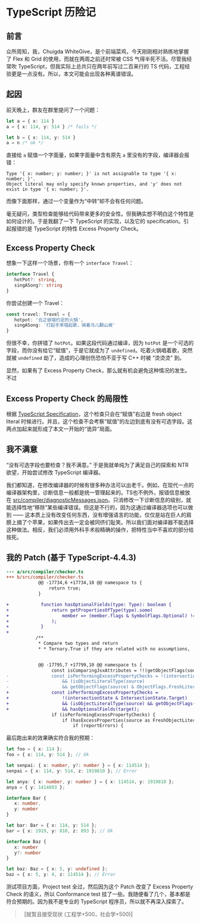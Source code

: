 # TypeScript 历险记

## 前言
众所周知，我，Chuigda WhiteGive，是个前端菜鸡，今天刚刚相对熟练地掌握了 Flex 和 Grid 的使用，而就在两周之前还时常被 CSS 气得半死不活。尽管我经常吹 TypeScript，但我实际上总共只在两年前写过二百来行的 TS 代码，工程经验更是一点没有。所以，本文可能会出现各种离谱错误。

## 起因
前天晚上，群友在群里提问了一个问题：

```typescript
let a = { x: 114 }
a = { x: 114, y: 514 } /* fails */

let b = { x: 114, y: 514 }
a = n /* ok */
```

直接给 `a` 赋值一个字面量，如果字面量中含有原先 `a` 里没有的字段，编译器会报错：

```
Type '{ x: number; y: number; }' is not assignable to type '{ x: number; }'.
Object literal may only specify known properties, and 'y' does not exist in type '{ x: number; }'.
```

而像下面那样，通过一个变量作为“中转”却不会有任何问题。

毫无疑问，类型检查能够给代码带来更多的安全性。但我确实想不明白这个特性是如何设计的。于是我翻了一下 TypeScript 的实现，以及它的 specification。引起报错的是 TypeScript 的特性 Excess Property Check。

## Excess Property Check
想象一下这样一个场景，你有一个 `interface Travel`：

```typescript
interface Travel {
   hotPot?: string,
   singASong?: string
}
```

你尝试创建一个 Travel：

```typescript
const travel: Travel = {
   hotpot: '云之彼端约定的火锅',
   singASong: '打起手来唱起歌，骑着马儿翻山坡'
}
```

但很不幸，你拼错了 `hotPot`。如果这段代码通过编译，因为 `hotPot` 是一个可选的字段，而你没有给它“赋值”，于是它就成为了 `undefined`。吃着火锅唱着歌，突然就被 `undefined` 劫了，造成的心理创伤恐怕不亚于写 C++ 时被 “烫烫烫” 到。

显然，如果有了 Excess Property Check，那么就有机会避免这种情况的发生。不过

## Excess Property Check 的局限性
根据 [TypeScript Specification](https://github.com/microsoft/TypeScript/blob/main/doc/spec-ARCHIVED.md#3115-excess-properties)，这个检查只会在“赋值”右边是 fresh object literal 时候进行。并且，这个检查不会考察“赋值”的左边到底有没有可选字段。这两点加起来就形成了本文一开始的“诡异”局面。

## 我不满意
“没有可选字段也要检查？我不满意。” 于是我就单纯为了满足自己的探索和 NTR 欲望，开始尝试修改 TypeScript 编译器。

我们都知道，在修改编译器的时候有很多种办法可以出老千。例如，在现代一点的编译器架构里，诊断信息一般都是统一管理起来的。TS也不例外，报错信息被放在 [src/compiler/diagnosticMessages.json](https://github.com/microsoft/TypeScript/blob/main/src/compiler/diagnosticMessages.json)。只消修改一下诊断信息的级别，就能选择性地“移除”某些编译错误。但这是不行的，因为这通过编译器选项也可以做到 —— 这本质上没有改变任何东西，没有增强语言的功能，仅仅是站在巨人的肩膀上摘了个苹果，如果传出去一定会被同侪们耻笑。所以我们面对编译器不能选择这种做法。相反，我们必须用外科手术般精确的操作，把特性当中不喜欢的部分给按死。

## 我的 Patch (基于 TypeScript-4.4.3)

```diff
--- a/src/compiler/checker.ts
+++ b/src/compiler/checker.ts
            @@ -17734,6 +17734,10 @@ namespace ts {
                return true;
            }

+            function hasOptionalFields(type: Type): boolean {
+                return getPropertiesOfType(type).some(
+                    member => (member.flags & SymbolFlags.Optional) !== 0
+                );
+            }
+
           /**
            * Compare two types and return
            * * Ternary.True if they are related with no assumptions,


            @@ -17795,7 +17799,10 @@ namespace ts {
                 const isComparingJsxAttributes = !!(getObjectFlags(source) & ObjectFlags.JsxAttributes);
-                const isPerformingExcessPropertyChecks = !(intersectionState & IntersectionState.Target)
-                    && (isObjectLiteralType(source)
-                    && getObjectFlags(source) & ObjectFlags.FreshLiteral);
+                const isPerformingExcessPropertyChecks =
+                    !(intersectionState & IntersectionState.Target)
+                    && (isObjectLiteralType(source) && getObjectFlags(source) & ObjectFlags.FreshLiteral)
+                    && hasOptionalFields(target);
                 if (isPerformingExcessPropertyChecks) {
                     if (hasExcessProperties(source as FreshObjectLiteralType, target, reportErrors)) {
                         if (reportErrors) {
```

最后跑出来的效果确实符合我的预期：

```typescript
let foo = { x: 114 };
foo = { x: 114, y: 514 }; // Ok

let senpai: { x: number, y?: number } = { x: 114514 };
senpai = { x: 114, y: 514, z: 1919810 }; // Error

let anya: { x: number, y: number } = { x: 114514, y: 1919810 };
anya = { y: 1414893 };

interface Bar {
   x: number,
   y: number
}

let bar: Bar = { x: 114, y: 514 };
bar = { x: 1919, y: 810, z: 893 }; // Ok

interface Baz {
   x: number
   y?: number
}

let baz: Baz = { x: 5, y: undefined };
baz = { x: 5, y: 4, z: 114514 }; // Error
```

测试项目方面，Project test 全过，然后因为这个 Patch 改变了 Excess Property Check 的语义，所以 Conformance test 挂了一些。我随便看了几个，基本都是符合预期的。因为我不是专业的 TypeScript 程序员，所以就不再深入探索了。

>〚就暂且接受现状 (工程学+500，社会学+500)〛
